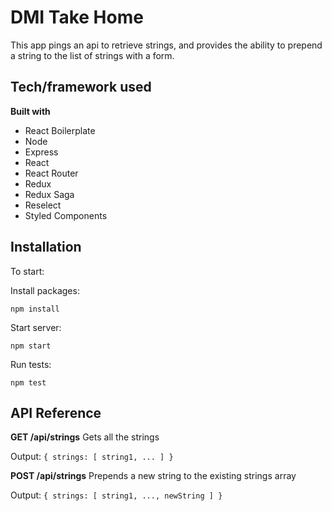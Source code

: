 # DMI Take Home

This app pings an api to retrieve strings, and provides the ability to prepend a string to the list of strings
with a form.

## Tech/framework used

<b>Built with</b>
- React Boilerplate
- Node
- Express
- React
- React Router
- Redux
- Redux Saga
- Reselect
- Styled Components

## Installation

To start:

Install packages:
```
npm install
```

Start server:
```
npm start
```

Run tests:
```
npm test
```

## API Reference

**GET /api/strings**
Gets all the strings

Output: `{ strings: [ string1, ... ] }`

**POST /api/strings**
Prepends a new string to the existing strings array

Output: `{ strings: [ string1, ..., newString ] }`